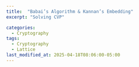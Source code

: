 ```yaml
---
title:  "Babai’s Algorithm & Kannan’s Embedding"
excerpt: "Solving CVP"

categories:
  - Cryptography
tags:
  - Cryptography
  - Lattice
last_modified_at: 2025-04-18T08:06:00-05:00
---
```

